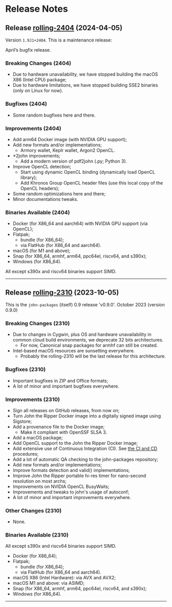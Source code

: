 # Release Notes

## Release [rolling-2404](https://github.com/openwall/john-packages/releases/tag/rolling-2404) (2024-04-05)

Version `1.9J1+2404`. This is a maintenance release:

April’s bugfix release.

### Breaking Changes (2404)

- Due to hardware unavailability, we have stopped building the macOS X86 (Intel CPU) package;
- Due to hardware limitations, we have stopped building SSE2 binaries (only on Linux for now).

### Bugfixes (2404)

- Some random bugfixes here and there.

### Improvements (2404)

- Add arm64 Docker image (with NVIDIA GPU support);
- Add new formats and/or implementations;
  - Armory wallet, Keplr wallet, Argon2 OpenCL.
- \*2john improvements;
  - Add a modern version of pdf2john (.py; Python 3).
- Improve OpenCL detection;
  - Start using dynamic OpenCL binding (dynamically load OpenCL library);
  - Add Khronos Group OpenCL header files (use this local copy of the OpenCL headers);
- Some random optimizations here and there;
- Minor documentations tweaks.

### Binaries Available (2404)

- Docker (for X86_64 and aarch64) with NVIDIA GPU support (via OpenCL);
- Flatpak;
  - bundle (for X86_64);
  - via FlatHub (for X86_64 and aarch64).
- macOS (for M1 and above);
- Snap (for X86_64, armhf, arm64, ppc64el, riscv64, and s390x);
- Windows (for X86_64).

All except s390x and riscv64 binaries support SIMD.

---

## Release [rolling-2310](https://github.com/openwall/john-packages/releases/tag/rolling-2310) (2023-10-05)

This is the `john-packages` (itself) 0.9 release 'v0.9.0'. October 2023 (version 0.9.0)

### Breaking Changes (2310)

- Due to changes in Cygwin, plus OS and hardware unavailability in common cloud build environments,
  we deprecate 32 bits architectures.
  - For now, Canonical snap packages for armhf can still be created.
- Intel-based macOS resources are sunsetting everywhere.
  - Probably the rolling-2310 will be the last release for this architecture.

### Bugfixes (2310)

- Important bugfixes in ZIP and Office formats;
- A lot of minor and important bugfixes everywhere.

### Improvements (2310)

- Sign all releases on GitHub releases, from now on;
- Turn John the Ripper Docker image into a digitally signed image using Sigstore;
- Add a provenance file to the Docker image;
  - Make it compliant with OpenSSF SLSA 3.
- Add a macOS package;
- Add OpenCL support to the John the Ripper Docker image;
- Add extensive use of Continuous Integration (CI). See [the CI and CD](https://github.com/openwall/john-packages/tree/main/CI#continuous-integration-and-continuous-delivery) procedures;
- Add a lot of automatic QA checking to the john-packages repository;
- Add new formats and/or implementations;
- Improve formats detection and valid() implementations;
- Improve John the Ripper portable hi-res timer for nano-second resolution on most archs;
- Improvements on NVIDIA OpenCL BusyWaits;
- Improvements and tweaks to john's usage of autoconf;
- A lot of minor and important improvements everywhere.

### Other Changes (2310)

- None.

### Binaries Available (2310)

All except s390x and riscv64 binaries support SIMD.

- Docker (for X86_64);
- Flatpak;
  - bundle (for X86_64);
  - via FlatHub (for X86_64 and aarch64).
- macOS X86 (Intel Hardware): via AVX and AVX2;
- macOS M1 and above: via ASIMD;
- Snap (for X86_64, armhf, arm64, ppc64el, riscv64, and s390x);
- Windows (for X86_64).

---
